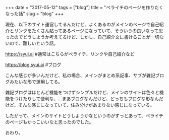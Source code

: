 +++
date = "2017-05-12"
tags = ["blog"]
title = "ペライチのページを作りたくなった話"
slug = "blog"
+++

現在、以下のサイト運営してるんだけど、よくあるのがメインのページで自己紹介とリンクをたくさん貼ってあるページになっていて、そういうの良いなって思ったのでどうしようか考えてるけど、しかし、自己紹介文に書けることが一切ないので、難しいという話。

https://syui.ai #通常はこちらがペライチ、リンクや自己紹介など

https://blog.syui.ai #ブログ

こんな感じが多いんだけど、私の場合、メインがまとめ系記事、サブが雑記ブログみたいな形で運用してる。

雑記ブログはほとんど機能をつけずシンプルだけど、メインのサイトは色々と機能をつけたりして便利な、...まあブログなんだけど、どっちもブログな形なんだけど、そんな感じになっていて、住み分けがあまりない感じになっている。

したがって、メインのサイトどうしようかなというのがずっとあって、ペライチのページもかっこいいなと思ったのでした。

おわり。
	  
